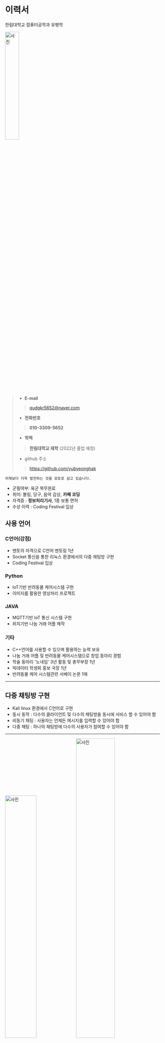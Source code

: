 # 이력서

한림대학교 컴퓨터공학과 유병학


<img src="https://user-images.githubusercontent.com/73990783/125161374-e5c61f80-e1bc-11eb-9d95-b80980551ce7.jpg" alt="사진" width=30% hight="30%">


> - __E-mail__
>> qudgkr5652@naver.com
> - __전화번호__
>> __010-3309-5652__
> 
> - __학력__
>> __한림대학교 재학__ (2022년 졸업 예정)
> - github 주소
>> https://github.com/yubyeonghak


```
어제보다 더욱 발전하는 것을 모토로 삼고 있습니다.
```

- 군필여부: 육군 복무완료
- 취미: 볼링, 당구, 음악 감상, **카페 코딩**
- 자격증 : **정보처리기사**, 1종 보통 면허
- 수상 이력 : Coding Festival 입상

## 사용 언어
### C언어(강점)
- 멘토의 자격으로 C언어 멘토링 1년
- Socket 통신을 통한 리눅스 환경에서의 다중 채팅방 구현
- Coding Festival 입상

### Python
- IoT기반 반려동물 케어시스템 구현
- 이미지를 활용한 영상처리 프로젝트

### JAVA
- MQTT기반 IoT 통신 시스템 구현
- 위치기반 나눔 거래 어플 제작


### 기타
- C++언어를 사용할 수 있으며 활용하는 능력 보유
- 나눔 거래 어플 및 반려동물 케어시스템으로 창업 동아리 경험
- 학술 동아리 '노네임' 3년 활동 및 총무부장 1년
- 빅데이터 학생회 홍보 국장 1년
- 반려동물 케어 시스템관련 서베이 논문 1매

--- 
## 다중 채팅방 구현
- Kali linux 환경에서 C언어로 구현
- 동시 동작 : 다수의 클라이언트 및 다수의 채팅방을 동시에 서비스 할 수 있어야 함
- 비동기 채팅 : 사용자는 언제든 메시지를 입력할 수 있어야 함
- 다중 채팅 : 하나의 채팅방에 다수의 사용자가 참여할 수 있어야 함
---

<img src="https://user-images.githubusercontent.com/73990783/125162236-b239c400-e1c1-11eb-879e-06352907297c.png" alt="사진" width="45%" hight="45%">   <img src="https://user-images.githubusercontent.com/73990783/125162528-4fe1c300-e1c3-11eb-8e3d-4c8afe380afc.jpg" alt="사진" width="50%" hight="50%">

네트워크에 대한 지식을 토대로 SOCK_STREAM(TCP) 다중 채팅방을 구현하였습니다.

소스 코드는 Server, Client_Display, Client_input으로 구성되어있으며 각 역할은 아래의 표와 같습니다.

|이름|역할|
|-----|-----|
|Server| **AF_INET Server** <br> - Client 접속 시 메뉴 전송　　　　　 - 입력 받은 값에 따른 수행 및 출력　 |
|Client_Display| **AF_INET Client & AF_UNIX Server** <br> - Server에게 받은 메뉴 출력 　　　　 - Client_input 에게 받은 값 전달　 |
|Client_input| **AF_UNIX Client** <br> - 입력하여 Client_Display에게 전달 　| 

<img src="https://user-images.githubusercontent.com/73990783/125167288-bcb48780-e1da-11eb-9821-257e4e2a9a82.jpg" alt="사진" width="100%" hight="100%">

- 위는 각 채팅방에 입장 후, 같은 채팅방에 있는 Client끼리 채팅하는 과정을 보여준다.   
- 
